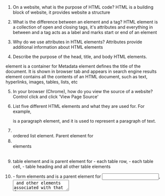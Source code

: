1. On a website, what is the purpose of HTML code?
HTML is a building block of website, it provides website a structure


2. What is the difference between an element and a tag?
HTML element is a collection of open and closing tags, it's attributes and everything in between and a tag acts as a label and marks start or end of an element


3. Why do we use attributes in HTML elements?
Attributes provide additional information about HTML elements

4. Describe the purpose of the head, title, and body HTML elements.
<head></head> element is a container for Metadata
<title></title> element defines the title of the document. It is shown in browser tab and appears in search engine results
<body></body> element contains all the contents of an HTML document, such as text, hyperlinks, images, tables, lists, etc


5. In your browser (Chrome), how do you view the source of a website?
Control click and click 'View Page Source'


6. List five different HTML elements and what they are used for. For example, <p></p> is a paragraph element, and it is used to represent a paragraph of text.
  1. <ol></ol> ordered list element. Parent element for <li></li> elements
  2. <table></table> table element and is parent element for <tr></tr> - each table row, <td></td> - each table cell, <th></th> - table heading and all other table elements
  3. <form></form> - form elements and is a parent element for <input/>, <textarea/> and other elements associated with that form
  4. <span></span> - is used to group inline-elements in  a document and it's inline equivalent of <div></div> - division element
  5. <iframe></iframe> - inline element frame/window that shows another website/document


7. What are empty elements?
Elements without any nested/child elements and closing tags. It can be closed in opening tag e.g. <br/> but it's optional

8. What is semantic markup?
Semantic HTML introduces meaning to the web page rather than just presentation. It doesn't affect structure, adds info, describes info of the page more accurately

9. What are three new semantic elements introduced in HTML 5? Use page 431 in the book to find more about these new elements.
<header></header> , <footer></footer> , <article></article> , <aside></aside>.

10. https://codepen.io/edignot/pen/WNboErE
